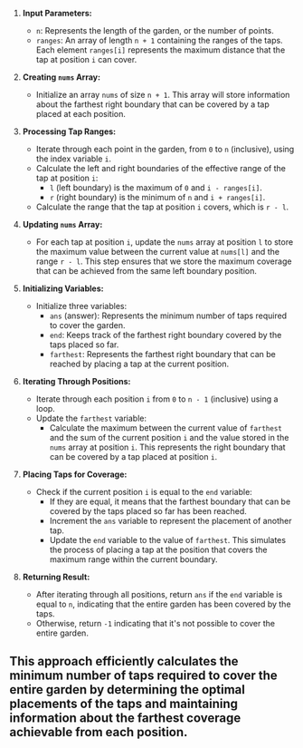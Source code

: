 1. **Input Parameters:**
   - `n`: Represents the length of the garden, or the number of points.
   - `ranges`: An array of length `n + 1` containing the ranges of the taps. Each element `ranges[i]` represents the maximum distance that the tap at position `i` can cover.

2. **Creating `nums` Array:**
   - Initialize an array `nums` of size `n + 1`. This array will store information about the farthest right boundary that can be covered by a tap placed at each position.
   
3. **Processing Tap Ranges:**
   - Iterate through each point in the garden, from `0` to `n` (inclusive), using the index variable `i`.
   - Calculate the left and right boundaries of the effective range of the tap at position `i`:
     - `l` (left boundary) is the maximum of `0` and `i - ranges[i]`.
     - `r` (right boundary) is the minimum of `n` and `i + ranges[i]`.
   - Calculate the range that the tap at position `i` covers, which is `r - l`.

4. **Updating `nums` Array:**
   - For each tap at position `i`, update the `nums` array at position `l` to store the maximum value between the current value at `nums[l]` and the range `r - l`. This step ensures that we store the maximum coverage that can be achieved from the same left boundary position.

5. **Initializing Variables:**
   - Initialize three variables:
     - `ans` (answer): Represents the minimum number of taps required to cover the garden.
     - `end`: Keeps track of the farthest right boundary covered by the taps placed so far.
     - `farthest`: Represents the farthest right boundary that can be reached by placing a tap at the current position.

6. **Iterating Through Positions:**
   - Iterate through each position `i` from `0` to `n - 1` (inclusive) using a loop.
   - Update the `farthest` variable:
     - Calculate the maximum between the current value of `farthest` and the sum of the current position `i` and the value stored in the `nums` array at position `i`. This represents the right boundary that can be covered by a tap placed at position `i`.

7. **Placing Taps for Coverage:**
   - Check if the current position `i` is equal to the `end` variable:
     - If they are equal, it means that the farthest boundary that can be covered by the taps placed so far has been reached.
     - Increment the `ans` variable to represent the placement of another tap.
     - Update the `end` variable to the value of `farthest`. This simulates the process of placing a tap at the position that covers the maximum range within the current boundary.

8. **Returning Result:**
   - After iterating through all positions, return `ans` if the `end` variable is equal to `n`, indicating that the entire garden has been covered by the taps.
   - Otherwise, return `-1` indicating that it's not possible to cover the entire garden.

## This approach efficiently calculates the minimum number of taps required to cover the entire garden by determining the optimal placements of the taps and maintaining information about the farthest coverage achievable from each position.
